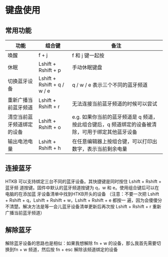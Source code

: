 # 键盘使用

## 常用功能

|功能 |组合键|备注|
|----|----|----|
|唤醒|f + j|f 和 j 键⼀起按|
|休眠|Lshift + Rshift + p|⼿动休眠键盘|
|切换蓝⽛设备|Lshift + Rshift + q / w / e|q / w / e 表⽰三个不同的蓝⽛频道|
|重新⼴播当前蓝⽛频道|Lshift + Rshift + r|⽆法连接当前蓝⽛频道的时候可以尝试|
|清空当前蓝⽛频道绑定的设备|Lshift + Rshift + o|e.g. 如果你当前的蓝⽛频道是 q 频道，按此组合键后，q 频道绑定的设备被清除，可⽤于绑定其他蓝⽛设备|
|输出电池电量|Lshift + Rshift + h|在任意编辑器上按组合键，可以打印出数字，表⽰当前剩余电量|

## 连接蓝牙

HTKB 可以⽀持绑定三台不同的蓝⽛设备。其快捷键是同时按住 Lshift + Rshift + 蓝⽛频
道按键。固件中默认的蓝⽛频道按键为 q，w 和 e。使⽤组合键后可以在电脑的在添加蓝
⽛设备清单中找到HTKB开头的设备
（注意：不要⼀次把 Lshift + Rshift + q，Lshift + Rshift + w，Lshift + Rshift + e 都按⼀
遍，因为会傻傻分不清楚。解决⽅法是等⼀会⼉蓝⽛设备清单更新后再次按 Lshift +
Rshift + r 重新⼴播当前蓝⽛频道）

## 解除蓝牙

解除蓝牙设备的思路也是相似：如果我想解除 fn + w 的设备，那么我首先需要切换到fn + w 频道，然后按 fn + esc 解除该频道绑定的设备
